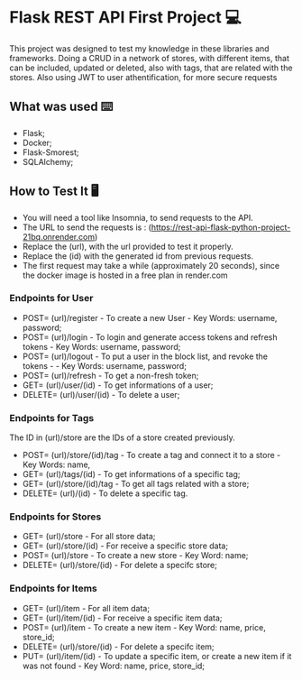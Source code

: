 # Flask REST API First Project 💻

This project was designed to test my knowledge in these libraries and frameworks.
Doing a CRUD in a network of stores, with different items, that can be included, updated or deleted, also with tags, that are related with the stores.
Also using JWT to user athentification, for more secure requests

## What was used ⌨️

* Flask;
* Docker; 
* Flask-Smorest; 
* SQLAlchemy; 

## How to Test It 🖥️

- You will need a tool like Insomnia, to send requests to the API.
- The URL to send the requests is : (https://rest-api-flask-python-project-21bq.onrender.com)
- Replace the (url), with the url provided to test it properly.
- Replace the (id) with the generated id from previous requests.
- The first request may take a while (approximately 20 seconds), since the docker image is hosted in a free plan in render.com

 ### Endpoints for User

 * POST= (url)/register - To create a new User - Key Words: username, password;
 * POST= (url)/login - To login and generate access tokens and refresh tokens - Key Words: username, password;
 * POST= (url)/logout - To put a user in the block list, and revoke the tokens - - Key Words: username, password;
 * POST= (url)/refresh - To get a non-fresh token;
 * GET= (url)/user/(id) - To get informations of a user;
 * DELETE= (url)/user/(id) - To delete a user;

### Endpoints for Tags
The ID in (url)/store are the IDs of a store created previously.

 * POST= (url)/store/(id)/tag - To create a tag and connect it to a store - Key Words: name,
 * GET= (url)/tags/(id) - To get informations of a specific tag;
 * GET= (url)/store/(id)/tag - To get all tags related with a store;
 * DELETE= (url)/(id) - To delete a specific tag.


 ### Endpoints for Stores

 * GET= (url)/store - For all store data;
 * GET= (url)/store/(id) - For receive a specific store data;
 * POST= (url)/store - To create a new store - Key Word: name;
 * DELETE= (url)/store/(id) - For delete a specifc store;

 ### Endpoints for Items

 * GET= (url)/item - For all item data;
 * GET= (url)/item/(id) - For receive a specific item data;
 * POST= (url)/item - To create a new item - Key Word: name, price, store_id;
 * DELETE= (url)/store/(id) - For delete a specifc item;
 * PUT= (url)/item/(id) - To update a specific item, or create a new item if it was not found - Key Word: name, price, store_id;
